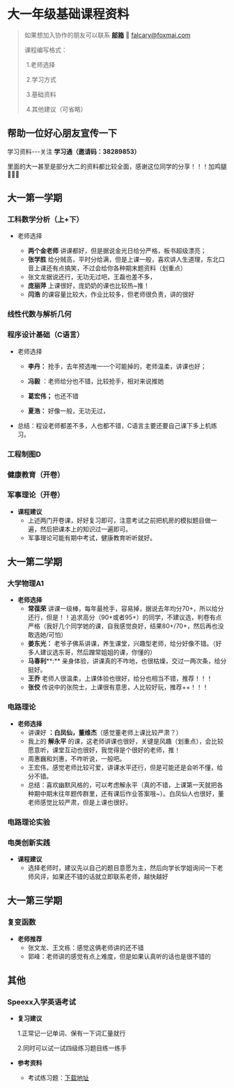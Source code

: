 # 大一年级基础课程资料

> 如果想加入协作的朋友可以联系 **[邮箱](tomail:falcary@foxmail.com)** 📮 falcary@foxmai.com
>
> 课程编写格式：
>
> ​	1.老师选择
>
> ​	2.学习方式
>
> ​	3.基础资料
>
> ​	4.其他建议（可省略）

## 帮助一位好心朋友宣传一下

学习资料---关注 **学习通（邀请码：38289853）** 

里面的大一甚至是部分大二的资料都比较全面，感谢这位同学的分享！！！加鸡腿🍗🍗🍗

## 大一第一学期

### 工科数学分析（上+下）

- 老师选择

    - **两个金老师** 讲课都好，但是据说金光日给分严格，板书超级漂亮； 
    - **张学胜** 给分贼高，平时分给满，但是上课一般，喜欢讲人生道理，东北口音上课还有点搞笑，不过会给你各种期末题资料（划重点）
    - 张文龙据说还行，无功无过吧，王磊也差不多，
    - **庞丽萍** 上课很好，庞奶奶的课也比较热~推！
    - **闫浩** 的课容量比较大，作业比较多，但老师很负责，讲的很好


### 线性代数与解析几何



### 程序设计基础（C语言）

- 老师选择

    - **李丹：** 抢手，去年预选唯一一个可能掉的，老师温柔，讲课也好；

    - **冯毅** ：老师给分也不错，比较抢手，相对来说推她

    - **葛宏伟；** 也还不错

    - **夏浩：** 好像一般，无功无过，

- 总结：程设老师都差不多，人也都不错，C语言主要还要自己课下多上机练习。

### 工程制图D



### 健康教育（开卷）

### 军事理论（开卷）

- **课程建议**
    - 上述两门开卷课，好好复习即可，注意考试之前把机房的模拟题目做一遍，然后把课本上的知识过一遍即可。
    - 军事理论可能有期中考试，健康教育听听就好。

## 大一第二学期

### 大学物理A1

- **老师选择**
    - **常葆荣** 讲课一级棒，每年最抢手，容易掉，据说去年均分70+，所以给分还行，但是！！追求高分（90+或者95+）的同学，不建议选，判卷有点严格（我好几个同学她的课，自我感觉良好，结果80+/70+，然后再也没敢选她/可怕）
    - **姜东光：** 老爷子佛系讲课，养生课堂，兴趣型老师，给分好像不错。（好多人建议选东哥，然后蹭常姐姐的课，你懂的）
    - **马春利****:** 亲身体验，讲课真的不咋地，也很枯燥，交过一两次条，给分挺好。
    - **王乔** 老师人很温柔，上课体验也很好，给分也相当不错，推荐！！！
    - **张佼** 传说中的张院士，上课很有意思，人比较好玩，推荐++！！！
### 电路理论

- **老师选择**
    - 讲课好 **：白凤仙，董维杰**（感觉董老师上课比较严肃？）
    - 我上的 **解永平** 的课，这老师讲课也很好，关键是风趣（划重点），会比较愿意听，课堂互动也很好，我觉得是个很好的老师，推！
    - 周惠巍和刘惠，不咋听说，一般吧。
    - 王宏伟，感觉老师比较可爱，讲课水平还行，但是可能还是会听不懂，给分不错。
    - 总结：喜欢幽默风格的，可以考虑解永平（真的不错，上课第一天就把各种期中期末往年题传群里，还有课后作业答案哦~）。白凤仙人也很好，董老师感觉比较严肃，但是上课也很好。

### 电路理论实验



### 电类创新实践

- **课程建议**
    - 选择老师时，建议先以自己的题目意愿为主，然后向学长学姐询问一下老师风评，如果还不错的话就立即联系老师，越快越好

## 大一第三学期

### 复变函数

- **老师推荐**
    - 张文龙、王文栋：感觉这俩老师讲的还不错
    - 郭峰：老师讲的感觉有点上难度，但是如果认真听的话也是很不错的

## 其他

### Speexx入学英语考试
- **复习建议**
  
  1.正常记一记单词、保有一下词汇量就行
  
  2.同时可以试一试四级练习题目练一练手
- **参考资料**
  
    - 考试练习题：[下载地址](https://pan.baidu.com/s/1jLeIi9mHqL9hUCHgPtIOgA?pwd=ife5)
  
  <script src="https://giscus.app/client.js"
        data-repo="AnonymousDUTAI/SREKCARC-IA-TUD"
        data-repo-id="R_kgDOKG3dKg"
        data-category="General"
        data-category-id="DIC_kwDOKG3dKs4CYmFw"
        data-mapping="pathname"
        data-strict="0"
        data-reactions-enabled="1"
        data-emit-metadata="0"
        data-input-position="top"
        data-theme="preferred_color_scheme"
        data-lang="zh-CN"
        data-loading="lazy"
        crossorigin="anonymous"
        async>
  </script>

<script>
    var palette = __get("__palette")
    if (palette && typeof palette.color === "object") {
        if (palette.color.scheme === "slate") {
            const giscus = document.querySelector("script[src*=giscus]")
            giscus.setAttribute("data-theme", "dark_protanopia")
        }
    }

    document.addEventListener("DOMContentLoaded", function () {
        const ref = document.querySelector("[data-md-component=palette]")
        ref.addEventListener("change", function () {
            var palette = __get("__palette")
            if (palette && typeof palette.color === "object") {
                const theme = palette.color.scheme === "slate" ? "dark_protanopia" : "light_protanopia"
                const frame = document.querySelector(".giscus-frame")
                frame.contentWindow.postMessage({
                    giscus: { setConfig: { theme } }
                }, "https://giscus.app")
            }
        })
    })
</script>